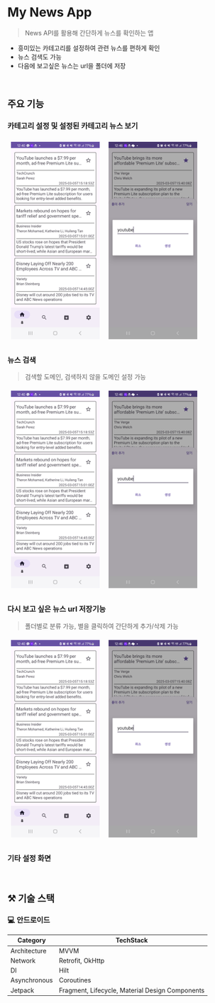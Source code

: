# My News App

> News API를 활용해 간단하게 뉴스를 확인하는 앱
>

- 흥미있는 카테고리를 설정하여 관련 뉴스를 편하게 확인
- 뉴스 검색도 가능
- 다음에 보고싶은 뉴스는 url을 폴더에 저장

&nbsp;

## 주요 기능
### 카테고리 설정 및 설정된 카테고리 뉴스 보기
  <p>
     <img src="/images/2.png" width="200" style="margin: 8px" />
     <img src="/images/4.png" width="200" style="margin: 8px" />
  </p>

### 뉴스 검색
> 검색할 도메인, 검색하지 않을 도메인 설정 가능
  <p>
     <img src="/images/2.png" width="200" style="margin: 8px" />
     <img src="/images/4.png" width="200" style="margin: 8px" />
  </p>
  
### 다시 보고 싶은 뉴스 url 저장기능
> 폴더별로 분류 가능, 별을 클릭하여 간단하게 추가/삭제 가능
  <p>
     <img src="/images/2.png" width="200" style="margin: 8px" />
     <img src="/images/4.png" width="200" style="margin: 8px" />
  </p>

### 기타 설정 화면

&nbsp;

## ⚒ 기술 스택

### 💻 안드로이드
| Category     | TechStack                                                                |
|--------------|--------------------------------------------------------------------------|
| Architecture | MVVM                                                                     | 
| Network      | Retrofit, OkHttp                                                         | 
| DI           | Hilt                                                                     |
| Asynchronous | Coroutines                                                               | 
| Jetpack      | Fragment, Lifecycle, Material Design Components                          |                                          


